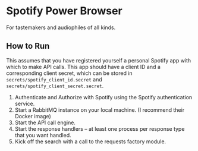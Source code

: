 # Spotify Power Browser

For tastemakers and audiophiles of all kinds.

## How to Run

This assumes that you have registered yourself a personal Spotify app with which to make API calls. This app should have
a client ID and a corresponding client secret, which can be stored in `secrets/spotify_client_id.secret` and 
`secrets/spotify_client_secret.secret`.

1. Authenticate and Authorize with Spotify using the Spotify authentication service.
2. Start a RabbitMQ instance on your local machine. (I recommend their Docker image)
3. Start the API call engine.
4. Start the response handlers – at least one process per response type that you want handled.
5. Kick off the search with a call to the requests factory module.
